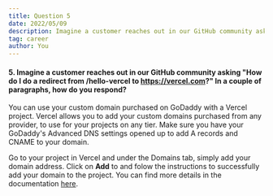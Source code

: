 ```yaml
---
title: Question 5
date: 2022/05/09
description: Imagine a customer reaches out in our GitHub community asking "How do I do a redirect from /hello-vercel to https://vercel.com?" In a couple of paragraphs, how do you respond?
tag: career
author: You
---
```


#### 5. Imagine a customer reaches out in our GitHub community asking "How do I do a redirect from /hello-vercel to https://vercel.com?" In a couple of paragraphs, how do you respond?

You can use your custom domain purchased on GoDaddy with a Vercel project. Vercel allows you to add your custom domains purchased from any provider, to use for your projects on any tier. Make sure you have your GoDaddy's Advanced DNS settings opened up to add A records and CNAME to your domain. 
    
Go to your project in Vercel and under the Domains tab, simply add your domain address. Click on **Add** to and folow the instructions to successfully add your domain to the project. You can find more details in the documentation [here](https://vercel.com/docs/concepts/projects/custom-domains#adding-a-domain).